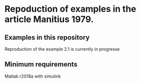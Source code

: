 # Repoduction of examples in the article Manitius 1979.
<h2> Examples in this repository </h2>
<p> Reproduction of the example 2.1 is currently in progresse</p>

<h2> Minimum requirements </h2>
<p> Matlab r2018a with simulink </p>
